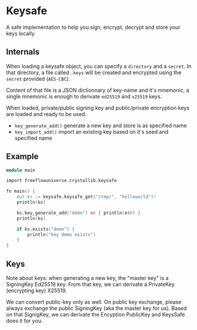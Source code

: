 # Keysafe

A safe implementation to help you sign, encrypt, decrypt and store your keys locally.

## Internals

When loading a keysafe object, you can specify a `directory` and a `secret`.
In that directory, a file called `.keys` will be created and encrypted using
the `secret` provided (`AES-CBC`).

Content of that file is a JSON dictionnary of key-name and it's mnemonic,
a single mnemonic is enough to derivate `ed25519` and `x25519` keys.

When loaded, private/public signing key and public/private encryption keys
are loaded and ready to be used.

- `key_generate_add()` generate a new key and store is as specified name
- `key_import_add()` import an existing key based on it's seed and specified name

## Example
```v
module main

import freeflowuniverse.crystallib.keysafe

fn main() {
	mut ks := keysafe.keysafe_get("/tmp/", "helloworld")!
	println(ks)

	ks.key_generate_add("demo") or { println(err) }
	println(ks)

	if ks.exists("demo") {
		println("key demo exists")
	}
}
```

## Keys

Note about keys: when generating a new key, the "master key" is a SigningKey Ed25519 key. From
that key, we can derivate a PrivateKey (encrypting key) X25519.

We can convert public-key only as well. On public key exchange, please always exchange the public SigningKey
(aka the master key for us). Based on that SignigKey, we can derivate the Encyption PublicKey and KeysSafe
does it for you.
